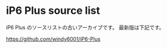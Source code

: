 # iP6 Plus source list

iP6 Plus のソースリストの古いアーカイブです。
最新版は下記です。

https://github.com/windy6001/iP6-Plus


